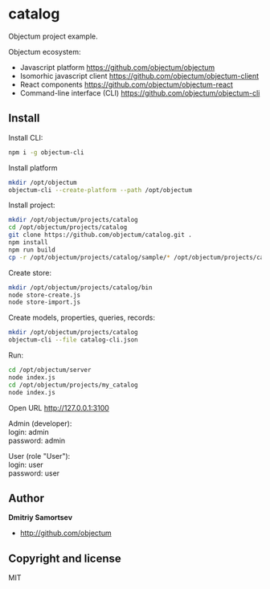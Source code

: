 # catalog
Objectum project example.

Objectum ecosystem:
* Javascript platform https://github.com/objectum/objectum  
* Isomorhic javascript client https://github.com/objectum/objectum-client  
* React components https://github.com/objectum/objectum-react  
* Command-line interface (CLI) https://github.com/objectum/objectum-cli  

## Install

Install CLI:
```bash
npm i -g objectum-cli
```

Install platform
```bash
mkdir /opt/objectum
objectum-cli --create-platform --path /opt/objectum
```

Install project:
```bash
mkdir /opt/objectum/projects/catalog
cd /opt/objectum/projects/catalog
git clone https://github.com/objectum/catalog.git .
npm install
npm run build
cp -r /opt/objectum/projects/catalog/sample/* /opt/objectum/projects/catalog
```

Create store:
```bash
mkdir /opt/objectum/projects/catalog/bin
node store-create.js
node store-import.js
```
Create models, properties, queries, records:
```bash
mkdir /opt/objectum/projects/catalog
objectum-cli --file catalog-cli.json
```
Run:
```bash
cd /opt/objectum/server
node index.js
cd /opt/objectum/projects/my_catalog
node index.js
```
Open URL http://127.0.0.1:3100

Admin (developer):  
login: admin  
password: admin

User (role "User"):  
login: user  
password: user

## Author

**Dmitriy Samortsev**

+ http://github.com/objectum


## Copyright and license

MIT
